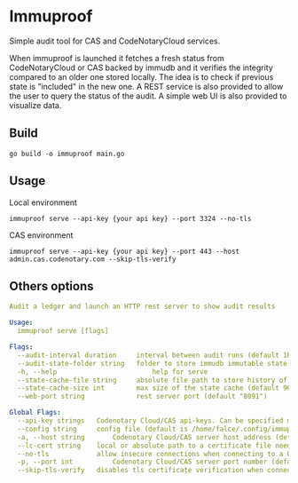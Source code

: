 # Immuproof

Simple audit tool for CAS and CodeNotaryCloud services.

When immuproof is launched it fetches a fresh status from CodeNotaryCloud or CAS backed by immudb and it verifies the integrity compared to an older one stored locally.
The idea is to check if previous state is "included" in the new one.
A REST service is also provided to allow the user to query the status of the audit.
A simple web UI is also provided to visualize data.

## Build

```shell
go build -o immuproof main.go
```

## Usage

Local environment

```shell
immuproof serve --api-key {your api key} --port 3324 --no-tls
```

CAS environment

```shell
immuproof serve --api-key {your api key} --port 443 --host admin.cas.codenotary.com --skip-tls-verify
```

## Others options

```yaml
Audit a ledger and launch an HTTP rest server to show audit results

Usage:
  immuproof serve [flags]

Flags:
  --audit-interval duration     interval between audit runs (default 1h0m0s)
  --audit-state-folder string   folder to store immudb immutable state (default "/home/falce/.local/state/immuproof")
  -h, --help                        help for serve
  --state-cache-file string     absolute file path to store history of immutable states. (JSON format) (default "/home/falce/.local/state/immuproof/state-map.json")
  --state-cache-size int        max size of the state cache (default 90)
  --web-port string             rest server port (default "8091")

Global Flags:
  --api-key strings   Codenotary Cloud/CAS api-keys. Can be specified multiple times. First key is used for signing. For each key provided related ledger is audit. If no key is provided, no audit is performed
  --config string     config file (default is /home/falce/.config/immuproof/.immuproof.yaml) (default "/home/falce/.config/immuproof")
  -a, --host string       Codenotary Cloud/CAS server host address (default "localhost")
  --lc-cert string    local or absolute path to a certificate file needed to set up tls connection to a Codenotary Cloud/CAS server
  --no-tls            allow insecure connections when connecting to a Codenotary Cloud/CAS server
  -p, --port int          Codenotary Cloud/CAS server port number (default 443)
  --skip-tls-verify   disables tls certificate verification when connecting to a Codenotary Cloud/CAS server
```
